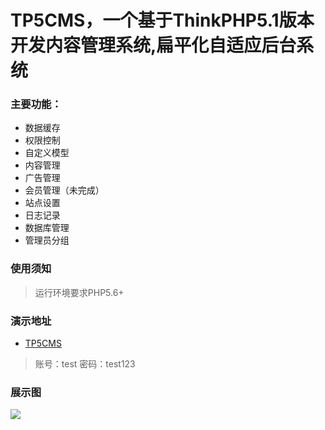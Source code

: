 TP5CMS，一个基于ThinkPHP5.1版本开发内容管理系统,扁平化自适应后台系统
===============

### 主要功能：

 + 数据缓存
 + 权限控制
 + 自定义模型
 + 内容管理
 + 广告管理
 + 会员管理（未完成）
 + 站点设置
 + 日志记录
 + 数据库管理
 + 管理员分组

### 使用须知

> 运行环境要求PHP5.6+

### 演示地址

+ [TP5CMS](http://www.tp5cms.com/admin)

> 账号：test 密码：test123

### 展示图

![](https://tp5cms-img.oss-cn-beijing.aliyuncs.com/TP5CMS.gif) 